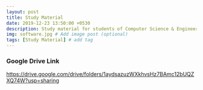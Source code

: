 ```yaml
---
layout: post
title: Study Material
date: 2019-12-23 13:50:00 +0530
description: Study material for students of Computer Science & Engineering. # Add post description (optional)
img: software.jpg # Add image post (optional)
tags: [Study Material] # add tag
---
```


### Google Drive Link

<https://drive.google.com/drive/folders/1aydsazuzWXkhvsHz7BAmc12bUQZXQ74W?usp=sharing>
